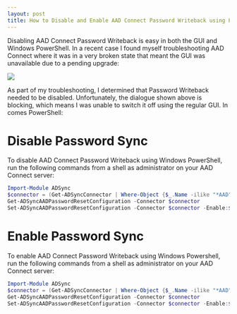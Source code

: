 ```yaml
---
layout: post
title: How to Disable and Enable AAD Connect Password Writeback using PowerShell
---
```


Disabling AAD Connect Password Writeback is easy in both the GUI and Windows PowerShell. In a recent case I found myself troubleshooting AAD Connect where it was in a very broken state that meant the GUI was unavailable due to a pending upgrade:

![](https://static.flamingkeys.com/wp-content/uploads/2017/02/01223644/aadconnect-upgrade-blocker1.png)

As part of my troubleshooting, I determined that Password Writeback needed to be disabled. Unfortunately, the dialogue shown above is blocking, which means I was unable to switch it off using the regular GUI. In comes PowerShell:

# Disable Password Sync

To disable AAD Connect Password Writeback using Windows PowerShell, run the following commands from a shell as administrator on your AAD Connect server:

```powershell
Import-Module ADSync
$connector = (Get-ADSyncConnector | Where-Object {$_.Name -ilike "*AAD"}).Name
Get-ADSyncAADPasswordResetConfiguration -Connector $connector
Set-ADSyncAADPasswordResetConfiguration -Connector $connector -Enable:$false
```

# Enable Password Sync

To enable AAD Connect Password Writeback using Windows Powershell, run the following commands from a shell as administrator on your AAD Connect server:

```powershell
Import-Module ADSync
$connector = (Get-ADSyncConnector | Where-Object {$_.Name -ilike "*AAD"}).Name
Get-ADSyncAADPasswordResetConfiguration -Connector $connector
Set-ADSyncAADPasswordResetConfiguration -Connector $connector -Enable:$true 
```